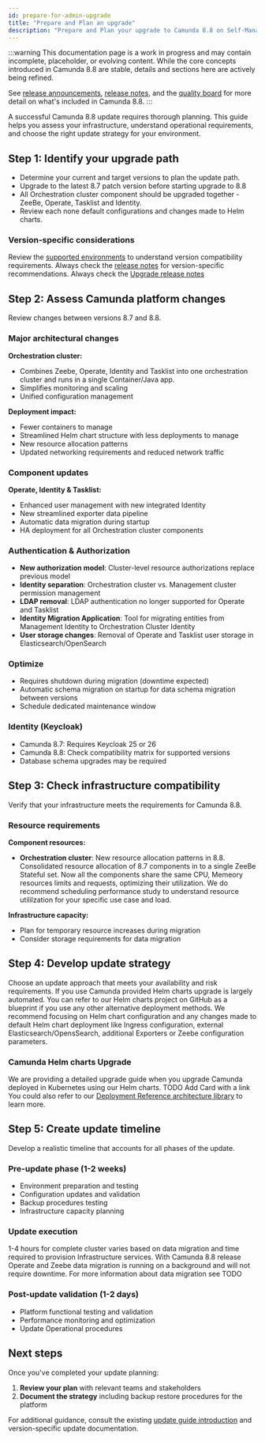 ```yaml
---
id: prepare-for-admin-upgrade
title: "Prepare and Plan an upgrade"
description: "Prepare and Plan your upgrade to Camunda 8.8 on Self-Managed."
---
```


:::warning
This documentation page is a work in progress and may contain incomplete, placeholder, or evolving content. While the core concepts introduced in Camunda 8.8 are stable, details and sections here are actively being refined.

See [release announcements](/reference/announcements-release-notes/880/880-announcements.md), [release notes](/reference/announcements-release-notes/880/880-release-notes.md), and the [quality board](https://github.com/orgs/camunda/projects/187/views/15) for more detail on what's included in Camunda 8.8.
:::

A successful Camunda 8.8 update requires thorough planning. This guide helps you assess your infrastructure, understand operational requirements, and choose the right update strategy for your environment.

## Step 1: Identify your upgrade path

- Determine your current and target versions to plan the update path.
- Upgrade to the latest 8.7 patch version before starting upgrade to 8.8
- All Orchestration cluster component should be upgraded together - ZeeBe, Operate, Tasklist and Identity.
- Review each none default configurations and changes made to Helm charts.

### Version-specific considerations

Review the [supported environments](/reference/supported-environments.md#component-version-matrix) to understand version compatibility requirements.
Always check the [release notes](/reference/announcements-release-notes/880/880-release-notes.md) for version-specific recommendations.
Always check the [Upgrade release notes](../../operational-guides/update-guide/870-to-880.md)

## Step 2: Assess Camunda platform changes

Review changes between versions 8.7 and 8.8.

### Major architectural changes

**Orchestration cluster:**

- Combines Zeebe, Operate, Identity and Tasklist into one orchestration cluster and runs in a single Container/Java app.
- Simplifies monitoring and scaling
- Unified configuration management

**Deployment impact:**

- Fewer containers to manage
- Streamlined Helm chart structure with less deployments to manage
- New resource allocation patterns
- Updated networking requirements and reduced network traffic

### Component updates

**Operate, Identity & Tasklist:**

- Enhanced user management with new integrated Identity
- New streamlined exporter data pipeline
- Automatic data migration during startup
- HA deployment for all Orchestration cluster components

### Authentication & Authorization

- **New authorization model**: Cluster-level resource authorizations replace previous model
- **Identity separation**: Orchestration cluster vs. Management cluster permission management
- **LDAP removal**: LDAP authentication no longer supported for Operate and Tasklist
- **Identity Migration Application**: Tool for migrating entities from Management Identity to Orchestration Cluster Identity
- **User storage changes**: Removal of Operate and Tasklist user storage in Elasticsearch/OpenSearch

### Optimize

- Requires shutdown during migration (downtime expected)
- Automatic schema migration on startup for data schema migration between versions
- Schedule dedicated maintenance window

### Identity (Keycloak)

- Camunda 8.7: Requires Keycloak 25 or 26
- Camunda 8.8: Check compatibility matrix for supported versions
- Database schema upgrades may be required

## Step 3: Check infrastructure compatibility

Verify that your infrastructure meets the requirements for Camunda 8.8.

### Resource requirements

**Component resources:**

- **Orchestration cluster**: New resource allocation patterns in 8.8. Consolidated resource allocation of 8.7 components in to a single ZeeBe Stateful set. Now all the components share the same CPU, Memeory resources limits and requests, optimizing their utilization. We do recommend scheduling performance study to understand resource utililzation for your specific use case and load.

**Infrastructure capacity:**

- Plan for temporary resource increases during migration
- Consider storage requirements for data migration

## Step 4: Develop update strategy

Choose an update approach that meets your availability and risk requirements.
If you use Camunda provided Helm charts upgrade is largely automated. You can refer to our Helm charts project on GitHub as a blueprint if you use any other alternative deployment methods. We recommend focusing on Helm chart configuration and any changes made to default Helm chart deployment like Ingress configuration, external Elasticsearch/OpensSearch, additional Exporters or Zeebe configuration parameters.

### Camunda Helm charts Upgrade

We are providing a detailed upgrade guide when you upgrade Camunda deployed in Kubernetes using our Helm charts.
TODO Add Card with a link
You could also refer to our [Deployment Reference architecture library](../../reference-architecture/reference-architecture.md) to learn more.

## Step 5: Create update timeline

Develop a realistic timeline that accounts for all phases of the update.

### Pre-update phase (1-2 weeks)

- Environment preparation and testing
- Configuration updates and validation
- Backup procedures testing
- Infrastructure capacity planning

### Update execution

1-4 hours for complete cluster varies based on data migration and time required to provision Infrastructure services.
With Camunda 8.8 release Operate and Zeebe data migration is running on a background and will not require downtime. For more information about data migration see TODO

### Post-update validation (1-2 days)

- Platform functional testing and validation
- Performance monitoring and optimization
- Update Operational procedures

## Next steps

Once you've completed your update planning:

1. **Review your plan** with relevant teams and stakeholders
2. **Document the strategy** including backup restore procedures for the platform

For additional guidance, consult the existing [update guide introduction](/self-managed/operational-guides/update-guide/introduction.md) and version-specific update documentation.

